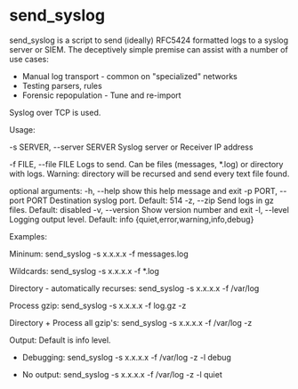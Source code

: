 # send_syslog

send_syslog is a script to send (ideally) RFC5424 formatted logs
to a syslog server or SIEM. The deceptively simple premise can
assist with a number of use cases:

 * Manual log transport - common on "specialized" networks
 * Testing parsers, rules
 * Forensic repopulation - Tune and re-import

Syslog over TCP is used.

 Usage:

  -s SERVER,    --server SERVER 	Syslog server or Receiver IP address

  -f FILE,      --file FILE         Logs to send. Can be files (messages, *.log) or
                                    directory with logs. Warning: directory will be
                                    recursed and send every text file found.


optional arguments:
  -h,		--help		show this help message and exit
  -p PORT,	--port PORT Destination syslog port. Default: 514
  -z,		--zip		Send logs in gz files. Default: disabled
  -v,		--version   Show version number and exit
  -l, 		--level		Logging output level. Default: info
  						 {quiet,error,warning,info,debug}

Examples:

Mininum:
send_syslog -s x.x.x.x -f messages.log

Wildcards:
send_syslog -s x.x.x.x -f *.log

Directory - automatically recurses:
send_syslog -s x.x.x.x -f /var/log

Process gzip:
send_syslog -s x.x.x.x -f log.gz -z

Directory + Process all gzip's:
send_syslog -s x.x.x.x -f /var/log -z

Output:
Default is info level.

- Debugging:
  send_syslog -s x.x.x.x -f /var/log -z -l debug

- No output:
  send_syslog -s x.x.x.x -f /var/log -z -l quiet


